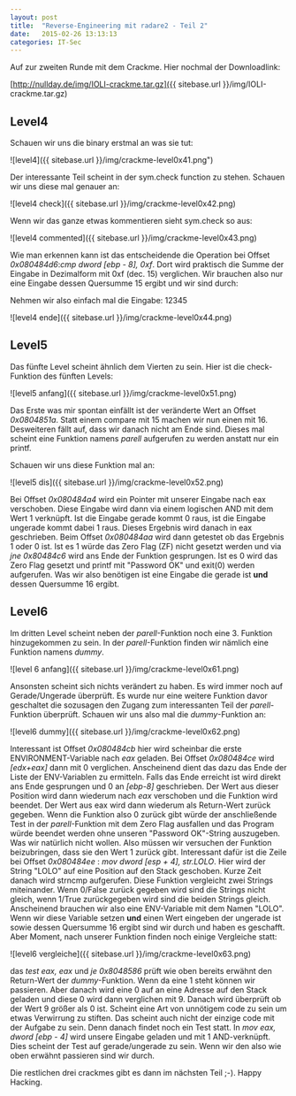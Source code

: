 ```yaml
---
layout: post
title:  "Reverse-Engineering mit radare2 - Teil 2"
date:   2015-02-26 13:13:13
categories: IT-Sec
---
```


Auf zur zweiten Runde mit dem Crackme. Hier nochmal der Downloadlink:

[http://nullday.de/img/IOLI-crackme.tar.gz]({{ sitebase.url }}/img/IOLI-crackme.tar.gz)

Level4
------

Schauen wir uns die binary erstmal an was sie tut:

![level4]({{ sitebase.url }}/img/crackme-level0x41.png")

Der interessante Teil scheint in der sym.check function zu stehen. Schauen wir
uns diese mal genauer an:

![level4 check]({{ sitebase.url }}/img/crackme-level0x42.png)

Wenn wir das ganze etwas kommentieren sieht sym.check so aus:

![level4 commented]({{ sitebase.url }}/img/crackme-level0x43.png)

Wie man erkennen kann ist das entscheidende die Operation bei Offset
*0x080484d6*:*cmp dword [ebp - 8], 0xf*. Dort wird praktisch die Summe der
Eingabe in Dezimalform mit 0xf (dec. 15) verglichen. Wir brauchen also nur eine
Eingabe dessen Quersumme 15 ergibt und wir sind durch:

Nehmen wir also einfach mal die Eingabe: 12345

![level4 ende]({{ sitebase.url }}/img/crackme-level0x44.png)


Level5
------

Das fünfte Level scheint ähnlich dem Vierten zu sein. Hier ist die
check-Funktion des fünften Levels:

![level5 anfang]({{ sitebase.url }}/img/crackme-level0x51.png)

Das Erste was mir spontan einfällt ist der veränderte Wert an Offset
*0x0804851a*. Statt einem compare mit 15 machen wir nun einen mit 16.
Desweiteren fällt auf, dass wir danach nicht am Ende sind. Dieses mal scheint
eine Funktion namens *parell* aufgerufen zu werden anstatt nur ein printf.

Schauen wir uns diese Funktion mal an:

![level5 dis]({{ sitebase.url }}/img/crackme-level0x52.png)

Bei Offset *0x080484a4* wird ein Pointer mit unserer Eingabe nach eax
verschoben. Diese Eingabe wird dann via einem logischen AND mit dem Wert 1
verknüpft. Ist die Eingabe gerade kommt 0 raus, ist die Eingabe ungerade kommt
dabei 1 raus. Dieses Ergebnis wird danach in eax geschrieben. Beim Offset
*0x080484aa* wird dann getestet ob das Ergebnis 1 oder 0 ist. Ist es 1 würde das
Zero Flag (ZF) nicht gesetzt werden und via *jne 0x80484c6* wird ans Ende der
Funktion gesprungen. Ist es 0 wird das Zero Flag gesetzt und printf mit
"Password OK" und exit(0) werden aufgerufen. Was wir also benötigen ist eine
Eingabe die gerade ist **und** dessen Quersumme 16 ergibt. 

Level6
------

Im dritten Level scheint neben der *parell*-Funktion noch eine 3. Funktion
hinzugekommen zu sein. In der *parell*-Funktion finden wir nämlich eine Funktion
namens *dummy*.

![level 6 anfang]({{ sitebase.url }}/img/crackme-level0x61.png)

Ansonsten scheint sich nichts verändert zu haben. Es wird immer noch auf
Gerade/Ungerade überprüft. Es wurde nur eine weitere Funktion davor geschaltet
die sozusagen den Zugang zum interessanten Teil der *parell*-Funktion überprüft.
Schauen wir uns also mal die *dummy*-Funktion an:

![level6 dummy]({{ sitebase.url }}/img/crackme-level0x62.png)

Interessant ist Offset *0x080484cb* hier wird scheinbar die erste
ENVIRONMENT-Variable nach *eax* geladen. Bei Offset *0x080484ce* wird *[edx+eax]*
dann mit 0 verglichen. Anscheinend dient das dazu das Ende der Liste der
ENV-Variablen zu ermitteln. Falls das Ende erreicht ist wird direkt ans Ende
gesprungen und 0 an *[ebp-8]* geschrieben. Der Wert aus dieser Position wird
dann wiederum nach *eax* verschoben und die Funktion wird beendet. Der Wert aus
eax wird dann wiederum als Return-Wert zurück gegeben. Wenn die Funktion also 0
zurück gibt würde der anschließende Test in der *parell*-Funktion mit dem Zero
Flag ausfallen und das Program würde beendet werden ohne unseren "Password
OK"-String auszugeben. Was wir natürlich nicht wollen. Also müssen wir versuchen
der Funktion beizubringen, dass sie den Wert 1 zurück gibt. Interessant dafür
ist die Zeile bei Offset *0x080484ee* : *mov dword [esp + 4], str.LOLO*. Hier
wird der String "LOLO" auf eine Position auf den Stack geschoben. Kurze Zeit
danach wird strncmp aufgerufen. Diese Funktion vergleicht zwei Strings
miteinander. Wenn 0/False zurück gegeben wird sind die Strings nicht gleich,
wenn 1/True zurückgegeben wird sind die beiden Strings gleich. Anscheinend
brauchen wir also eine ENV-Variable mit dem Namen "LOLO". Wenn wir diese
Variable setzen **und** einen Wert eingeben der ungerade ist sowie dessen
Quersumme 16 ergibt sind wir durch und haben es geschafft. Aber Moment, nach
unserer Funktion finden noch einige Vergleiche statt:

![level6 vergleiche]({{ sitebase.url }}/img/crackme-level0x63.png)

das *test eax, eax* und *je 0x8048586* prüft wie oben bereits erwähnt den
Return-Wert der *dummy*-Funktion. Wenn da eine 1 steht können wir passieren.
Aber danach wird eine 0 auf an eine Adresse auf den Stack geladen und diese 0
wird dann verglichen mit 9. Danach wird überprüft ob der Wert 9 größer als 0
ist. Scheint eine Art von unnötigem code zu sein um etwas Verwirrung zu stiften.
Das scheint auch nicht der einzige code mit der Aufgabe zu sein. Denn danach
findet noch ein Test statt. In *mov eax, dword [ebp - 4]* wird unsere Eingabe
geladen und mit 1 AND-verknüpft. Dies scheint der Test auf gerade/ungerade zu
sein. Wenn wir den also wie oben erwähnt passieren sind wir durch.


Die restlichen drei crackmes gibt es dann im nächsten Teil ;-). Happy Hacking.
